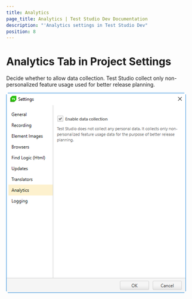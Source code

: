 ```yaml
---
title: Analytics
page_title: Analytics | Test Studio Dev Documentation
description: "'Analytics settings in Test Studio Dev"
position: 8
---
```

# Analytics Tab in Project Settings

Decide whether to allow data collection. Test Studio collect only non-personalized feature usage used for better release planning.

![Analytics][1]

[1]: images/analytics/fig1.png
